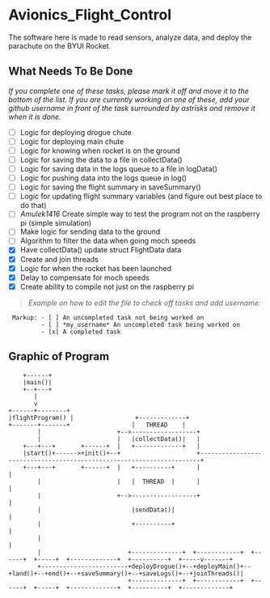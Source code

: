 # Avionics_Flight_Control
The software here is made to read sensors, analyze data, and deploy the parachute on the BYUI Rocket.

## What Needs To Be Done ##
*If you complete one of these tasks, please mark it off and move it to the bottom of the list. If you are currently working on one of these, add your github username in front of the task surrounded by astrisks and remove it when it is done.*
- [ ] Logic for deploying drogue chute
- [ ] Logic for deploying main chute
- [ ] Logic for knowing when rocket is on the ground
- [ ] Logic for saving the data to a file in collectData()
- [ ] Logic for saving data in the logs queue to a file in logData()
- [ ] Logic for pushing data into the logs queue in log()
- [ ] Logic for saving the flight summary in saveSummary()
- [ ] Logic for updating flight summary variables (and figure out best place to do that)
- [ ] *Amulek1416* Create simple way to test the program not on the raspberry pi (simple simulation)
- [ ] Make logic for sending data to the ground
- [ ] Algorithm to filter the data when going moch speeds
- [x] Have collectData() update struct FlightData data
- [x] Create and join threads
- [x] Logic for when the rocket has been launched
- [x] Delay to compensate for moch speeds
- [x] Create ability to compile not just on the raspberry pi

> *Example on how to edit the file to check off tasks and add username:*
~~~
 Markup: - [ ] An uncompleted task not being worked on
         - [ ] *my_username* An uncompleted task being worked on
         - [x] A completed task
~~~

## Graphic of Program ##
~~~
    +------+
    |main()|
    +--+---+
       |
       v
+------+--------+
|flightProgram() |                 +-------------+
+-------+-------+                 |   THREAD    |
        |                     +-->------------------+
        |                     |   |collectData()|   |
    +---+---+       +------+  |   +-------------+   |
    |start()+------>+init()+--+                     +----------------------------------------------------------------------+
    +---+---+       +------+  |   +----------+      |                                                                      |
        |                     |   |  THREAD  |      |                                                                      |
        |                     +-->------------------+                                                                      |
        |                         |sendData()|                                                                             |
        |                         +----------+                                                                             |
        |                                                                                                                  |
        |                        +--------------+  +------------+  +------+  +-----+  +-------------+  +----------+  +-----v-------+
        +------------------------+deployDrogue()+--+deployMain()+--+land()+--+end()+--+saveSummary()+--+saveLogs()+--+joinThreads()|
                                 +--------------+  +------------+  +------+  +-----+  +-------------+  +----------+  +-------------+
~~~
